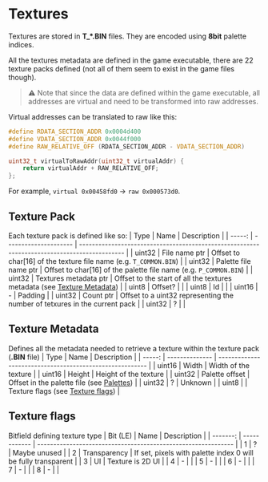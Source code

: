 # Textures
Textures are stored in **T_*.BIN** files. They are encoded using **8bit** palette indices.

All the textures metadata are defined in the game executable, there are 22 texture packs defined (not all of them seem to exist in the game files though).

> :warning: Note that since the data are defined within the game executable, all addresses are virtual and need to be transformed into raw addresses.

Virtual addresses can be translated to raw like this:
```c
#define RDATA_SECTION_ADDR 0x0004d400
#define VDATA_SECTION_ADDR 0x0044f000
#define RAW_RELATIVE_OFF (RDATA_SECTION_ADDR - VDATA_SECTION_ADDR)

uint32_t virtualToRawAddr(uint32_t virtualAddr) {
    return virtualAddr + RAW_RELATIVE_OFF;
};
```

For example, `virtual 0x00458fd0` -> `raw 0x000573d0`.

## Texture Pack
Each texture pack is defined like so:
|   Type | Name                  | Description                                                                                  |
| -----: | --------------------- | -------------------------------------------------------------------------------------------- |
| uint32 | File name ptr         | Offset to char[16] of the texture file name (e.g. `T_COMMON.BIN`)                            |
| uint32 | Palette file name ptr | Offset to char[16] of the palette file name (e.g. `P_COMMON.BIN`)                            |
| uint32 | Textures metadata ptr | Offset to the start of all the textures metadata (see [Texture Metadata](#texture-metadata)) |
|  uint8 | Offset?               |                                                                                              |
|  uint8 | Id                    |                                                                                              |
| uint16 | -                     | Padding                                                                                      |
| uint32 | Count ptr             | Offset to a uint32 representing the number of tetxures in the current pack                   |
| uint32 | ?                     |                                                                                              |

## Texture Metadata
Defines all the metadata needed to retrieve a texture within the texture pack (**.BIN** file)
|   Type | Name           | Description                                              |
| -----: | -------------- | -------------------------------------------------------- |
| uint16 | Width          | Width of the texture                                     |
| uint16 | Height         | Height of the texture                                    |
| uint32 | Palette offset | Offset in the palette file (see [Palettes](palettes.md)) |
| uint32 | ?              | Unknown                                                  |
|  uint8 |                | Texture flags (see [Texture flags](#texture-flags))      |

## Texture flags
Bitfield defining texture type
| Bit (LE) | Name         | Description                                                   |
| -------: | ------------ | ------------------------------------------------------------- |
|        1 | ?            | Maybe unused                                                  |
|        2 | Transparency | If set, pixels with palette index 0 will be fully transparent |
|        3 | UI           | Texture is 2D UI                                              |
|        4 | -            |                                                               |
|        5 | -            |                                                               |
|        6 | -            |                                                               |
|        7 | -            |                                                               |
|        8 | -            |                                                               |
